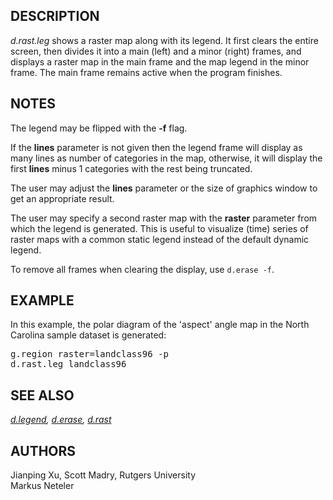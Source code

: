 <h2>DESCRIPTION</h2>

<em>d.rast.leg</em> shows a raster map along with its legend.
It first clears the entire screen, then divides it
into a main (left) and a minor (right) frames, and displays a raster
map in the main frame and the map legend in the minor frame. The main
frame remains active when the program finishes.

<h2>NOTES</h2>

The legend may be flipped with the <b>-f</b> flag.
<p>If the <b>lines</b> parameter is not given then the legend frame will
display as many lines as number of categories in the map, otherwise, it
will display the first <b>lines</b> minus 1 categories with the
rest being truncated.
<p>The user may adjust the <b>lines</b> parameter or
the size of graphics window to get an appropriate result.

<p>The user may specify a second raster map with the <b>raster</b> parameter from
which the legend is generated. This is useful to visualize (time) series of
raster maps with a common static legend instead of the default dynamic legend.
<p>To remove all frames when clearing the display, use
<code>d.erase -f</code>.

<h2>EXAMPLE</h2>

In this example, the polar diagram of the 'aspect' angle map in the
North Carolina sample dataset is generated:

<div class="code"><pre>
g.region raster=landclass96 -p
d.rast.leg landclass96
</pre></div>

<h2>SEE ALSO</h2>

<em>
<a href="d.legend.html">d.legend</a>,
<a href="d.erase.html">d.erase</a>,
<a href="d.rast.html">d.rast</a>
</em>

<h2>AUTHORS</h2>

Jianping Xu, Scott Madry, Rutgers University<br>
Markus Neteler
